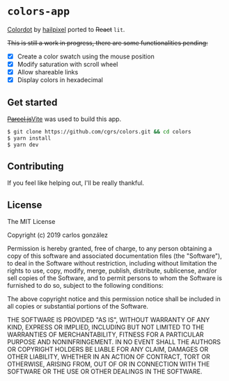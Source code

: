 # ```colors-app```
[Colordot](https://color.hailpixel.com) by [hailpixel](https://github.com/devinhunt) ported to ~~React~~ `lit`.

~~This is still a work in progress, there are some functionalities pending:~~
- [x] Create a color swatch using the mouse position
- [x] Modify saturation with scroll wheel
- [x] Allow shareable links
- [x] Display colors in hexadecimal

## Get started

~~[Parcel.js](https://parceljs.org/)~~[Vite](https://vitejs.dev/) was used to build this app.

```bash
$ git clone https://github.com/cgrs/colors.git && cd colors
$ yarn install
$ yarn dev
```

## Contributing

If you feel like helping out, I'll be really thankful.

## License

The MIT License

Copyright (c) 2019 carlos gonzález

Permission is hereby granted, free of charge, to any person obtaining a copy of this software and associated documentation files (the "Software"), to deal in the Software without restriction, including without limitation the rights to use, copy, modify, merge, publish, distribute, sublicense, and/or sell copies of the Software, and to permit persons to whom the Software is furnished to do so, subject to the following conditions:

The above copyright notice and this permission notice shall be included in all copies or substantial portions of the Software.

THE SOFTWARE IS PROVIDED "AS IS", WITHOUT WARRANTY OF ANY KIND, EXPRESS OR IMPLIED, INCLUDING BUT NOT LIMITED TO THE WARRANTIES OF MERCHANTABILITY, FITNESS FOR A PARTICULAR PURPOSE AND NONINFRINGEMENT. IN NO EVENT SHALL THE AUTHORS OR COPYRIGHT HOLDERS BE LIABLE FOR ANY CLAIM, DAMAGES OR OTHER LIABILITY, WHETHER IN AN ACTION OF CONTRACT, TORT OR OTHERWISE, ARISING FROM, OUT OF OR IN CONNECTION WITH THE SOFTWARE OR THE USE OR OTHER DEALINGS IN THE SOFTWARE.
